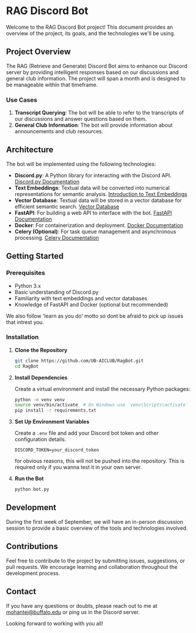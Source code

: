 # RAG Discord Bot

Welcome to the RAG Discord Bot project! This document provides an overview of the project, its goals, and the technologies we'll be using.

## Project Overview

The RAG (Retrieve and Generate) Discord Bot aims to enhance our Discord server by providing intelligent responses based on our discussions and general club information. The project will span a month and is designed to be manageable within that timeframe.

### Use Cases

1. **Transcript Querying**: The bot will be able to refer to the transcripts of our discussions and answer questions based on them.
2. **General Club Information**: The bot will provide information about announcements and club resources.

## Architecture

The bot will be implemented using the following technologies:

- **Discord.py**: A Python library for interacting with the Discord API. [Discord.py Documentation](https://discordpy.readthedocs.io/en/stable/)
- **Text Embeddings**: Textual data will be converted into numerical representations for semantic analysis. [Introduction to Text Embeddings](https://stackoverflow.blog/2023/11/09/an-intuitive-introduction-to-text-embeddings/)
- **Vector Database**: Textual data will be stored in a vector database for efficient semantic search. [Vector Database](https://www.pinecone.io/learn/vector-database/)
- **FastAPI**: For building a web API to interface with the bot. [FastAPI Documentation](https://fastapi.tiangolo.com/)
- **Docker**: For containerization and deployment. [Docker Documentation](https://www.docker.com/)
- **Celery (Optional)**: For task queue management and asynchronous processing. [Celery Documentation](https://docs.celeryq.dev/en/stable/userguide/workers.html)

## Getting Started

### Prerequisites

- Python 3.x
- Basic understanding of Discord.py
- Familiarity with text embeddings and vector databases
- Knowledge of FastAPI and Docker (optional but recommended)

We also follow 'learn as you do' motto so dont be afraid to pick up issues that intrest you.

### Installation

1. **Clone the Repository**

   ```bash
   git clone https://github.com/UB-AICLUB/RagBot.git
   cd RagBot
   ```

2. **Install Dependencies**

   Create a virtual environment and install the necessary Python packages:

   ```bash
   python -m venv venv
   source venv/bin/activate  # On Windows use `venv\Scripts\activate`
   pip install -r requirements.txt
   ```

3. **Set Up Environment Variables**

   Create a `.env` file and add your Discord bot token and other configuration details.

   ```env
   DISCORD_TOKEN=your_discord_token
   ```
   for obvious reasons, this will not be pushed into the repository. This is required only if you wanna test it in your own server.

4. **Run the Bot**

   ```bash
   python bot.py
   ```

## Development

During the first week of September, we will have an in-person discussion session to provide a basic overview of the tools and technologies involved.

## Contributions

Feel free to contribute to the project by submitting issues, suggestions, or pull requests. We encourage learning and collaboration throughout the development process.

## Contact

If you have any questions or doubts, please reach out to me at mohantej@buffalo.edu or ping us in the Discord server.

Looking forward to working with you all!

